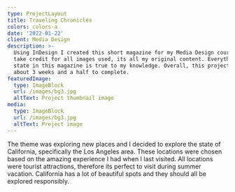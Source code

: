 ```yaml
---
type: ProjectLayout
title: Traveling Chronicles
colors: colors-a
date: '2022-01-22'
client: Media Design
description: >-
  Using InDesign I created this short magazine for my Media Design course. I
  take credit for all images used, its all my original content. Everything I
  state in this magazine is true to my knowledge. Overall, this project took
  about 3 weeks and a half to complete.
featuredImage:
  type: ImageBlock
  url: /images/bg3.jpg
  altText: Project thumbnail image
media:
  type: ImageBlock
  url: /images/bg3.jpg
  altText: Project image
---
```

The theme was exploring new places and I decided to explore the state of California, specifically the Los Angeles area. These locations were chosen based on the amazing experience I had when I last visited. All locations were tourist attractions, therefore its perfect to visit during summer vacation. California has a lot of beautiful spots and they should all be explored responsibly.
